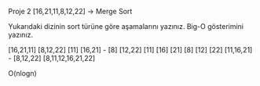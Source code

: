 Proje 2
[16,21,11,8,12,22] -> Merge Sort

Yukarıdaki dizinin sort türüne göre aşamalarını yazınız.
Big-O gösterimini yazınız.   
   

[16,21,11]  [8,12,22]
[11] [16,21] - [8] [12,22]
[11] [16] [21]  [8] [12] [22]
[11,16,21] - [8,12,22]
[8,11,12,16,21,22]

O(nlogn)